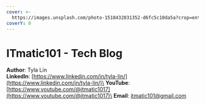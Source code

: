 ```yaml
---
cover: >-
  https://images.unsplash.com/photo-1518432031352-d6fc5c10da5a?crop=entropy&cs=srgb&fm=jpg&ixid=MnwxOTcwMjR8MHwxfHNlYXJjaHwyfHxsaW51eHxlbnwwfHx8fDE2NDY4MzY0NTY&ixlib=rb-1.2.1&q=85
coverY: 0
---
```


# ITmatic101 - Tech Blog

**Author**: Tyla Lin\
**LinkedIn**: [https://www.linkedin.com/in/tyla-lin/](https://www.linkedin.com/in/tyla-lin/)\
**YouTube**: [https://www.youtube.com/@itmatic1017](https://www.youtube.com/@itmatic1017)\
**Email**: itmatic101@gmail.com

